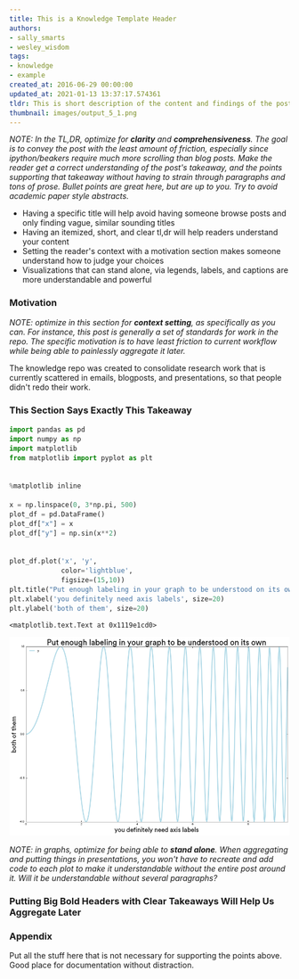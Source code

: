 ```yaml
---
title: This is a Knowledge Template Header
authors:
- sally_smarts
- wesley_wisdom
tags:
- knowledge
- example
created_at: 2016-06-29 00:00:00
updated_at: 2021-01-13 13:37:17.574361
tldr: This is short description of the content and findings of the post.
thumbnail: images/output_5_1.png
---
```


*NOTE: In the TL,DR, optimize for **clarity** and **comprehensiveness**. The goal is to convey the post with the least amount of friction, especially since ipython/beakers require much more scrolling than blog posts. Make the reader get a correct understanding of the post's takeaway, and the points supporting that takeaway without having to strain through paragraphs and tons of prose. Bullet points are great here, but are up to you. Try to avoid academic paper style abstracts.*

 - Having a specific title will help avoid having someone browse posts and only finding vague, similar sounding titles
 - Having an itemized, short, and clear tl,dr will help readers understand your content
 - Setting the reader's context with a motivation section makes someone understand how to judge your choices
 - Visualizations that can stand alone, via legends, labels, and captions are more understandable and powerful


### Motivation

*NOTE: optimize in this section for **context setting**, as specifically as you can. For instance, this post is generally a set of standards for work in the repo. The specific motivation is to have least friction to current workflow while being able to painlessly aggregate it later.*

The knowledge repo was created to consolidate research work that is currently scattered in emails, blogposts, and presentations, so that people didn't redo their work.

### This Section Says Exactly This Takeaway


```python
import pandas as pd
import numpy as np
import matplotlib
from matplotlib import pyplot as plt


%matplotlib inline

x = np.linspace(0, 3*np.pi, 500)
plot_df = pd.DataFrame()
plot_df["x"] = x
plot_df["y"] = np.sin(x**2)


plot_df.plot('x', 'y', 
             color='lightblue',
             figsize=(15,10))
plt.title("Put enough labeling in your graph to be understood on its own", size=25)
plt.xlabel('you definitely need axis labels', size=20)
plt.ylabel('both of them', size=20)
```




    <matplotlib.text.Text at 0x1119e1cd0>





![png](images/output_5_1.png)


*NOTE: in graphs, optimize for being able to **stand alone**. When aggregating and putting things in presentations, you won't have to recreate and add code to each plot to make it understandable without the entire post around it. Will it be understandable without several paragraphs?*

### Putting Big Bold Headers with Clear Takeaways Will Help Us Aggregate Later

### Appendix

Put all the stuff here that is not necessary for supporting the points above. Good place for documentation without distraction.